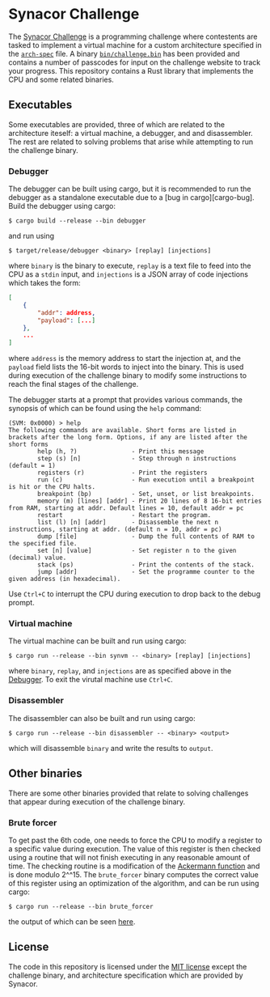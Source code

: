 # Synacor Challenge

The [Synacor Challenge][Synacor] is a programming challenge where contestents are tasked to implement a virtual machine for a custom architecture specified in the [`arch-spec`](/arch-spec) file. A binary [`bin/challenge.bin`](/bin/challenge.bin) has been provided and contains a number of passcodes for input on the challenge website to track your progress. This repository contains a Rust library that implements the CPU and some related binaries.

[Synacor]: https://challenge.synacor.com


## Executables

Some executables are provided, three of which are related to the architecture iteself: a virtual machine, a debugger, and and disassembler. The rest are related to solving problems that arise while attempting to run the challenge binary.

### Debugger

The debugger can be built using cargo, but it is recommended to run the debugger as a standalone executable due to a [bug in cargo][cargo-bug]. Build the debugger using cargo:
```
$ cargo build --release --bin debugger
```
and run using
```
$ target/release/debugger <binary> [replay] [injections]
```
where `binary` is the binary to execute, `replay` is a text file to feed into the CPU as a `stdin` input, and `injections` is a JSON array of code injections which takes the form:
```JSON
[
    {
        "addr": address,
        "payload": [...]
    },
    ...
]
```
where `address` is the memory address to start the injection at, and the `payload` field lists the 16-bit words to inject into the binary. This is used during execution of the challenge binary to modify some instructions to reach the final stages of the challenge.

The debugger starts at a prompt that provides various commands, the synopsis of which can be found using the `help` command:
```
(SVM: 0x0000) > help
The following commands are available. Short forms are listed in brackets after the long form. Options, if any are listed after the short forms
        help (h, ?)               - Print this message
        step (s) [n]              - Step through n instructions (default = 1)
        registers (r)             - Print the registers
        run (c)                   - Run execution until a breakpoint is hit or the CPU halts.
        breakpoint (bp)           - Set, unset, or list breakpoints.
        memory (m) [lines] [addr] - Print 20 lines of 8 16-bit entries from RAM, starting at addr. Default lines = 10, default addr = pc
        restart                   - Restart the program.
        list (l) [n] [addr]       - Disassemble the next n instructions, starting at addr. (default n = 10, addr = pc)
        dump [file]               - Dump the full contents of RAM to the specified file.
        set [n] [value]           - Set register n to the given (decimal) value.
        stack (ps)                - Print the contents of the stack.
        jump [addr]               - Set the programme counter to the given address (in hexadecimal).
```
Use `Ctrl+C` to interrupt the CPU during execution to drop back to the debug prompt.

### Virtual machine

The virtual machine can be built and run using cargo:
```
$ cargo run --release --bin synvm -- <binary> [replay] [injections]
```
where `binary`, `replay`, and `injections` are as specified above in the [Debugger](#debugger). To exit the virutal machine use `Ctrl+C`.


### Disassembler

The disassembler can also be built and run using cargo:
```
$ cargo run --release --bin disassembler -- <binary> <output>
```
which will disassemble `binary` and write the results to `output`.

## Other binaries

There are some other binaries provided that relate to solving challenges that appear during execution of the challenge binary.

### Brute forcer

To get past the 6th code, one needs to force the CPU to modify a register to a specific value during execution. The value of this register is then checked using a routine that will not finish executing in any reasonable amount of time. The checking routine is a modification of the [Ackermann function](https://en.wikipedia.org/wiki/Ackermann_function) and is done modulo 2^^15. The `brute_forcer` binary computes the correct value of this register using an optimization of the algorithm, and can be run using cargo:
```
$ cargo run --release --bin brute_forcer
```
the output of which can be seen [here](/the_eight_register.txt).

## License

The code in this repository is licensed under the [MIT license](/LICENSE) except the challenge binary, and architecture specification which are provided by Synacor.
